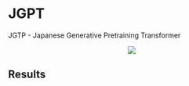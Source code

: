 # JGPT

JGTP - Japanese Generative Pretraining Transformer


<p align="center">
  <img src="autoregressive.png">
</p>

## Results

```
```
